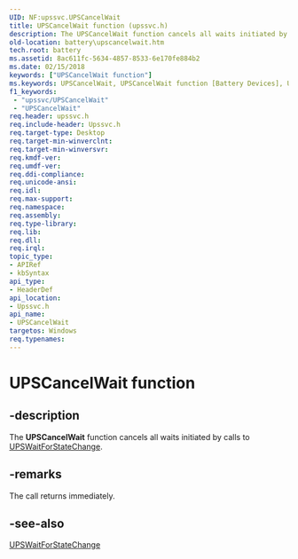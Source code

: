 ```yaml
---
UID: NF:upssvc.UPSCancelWait
title: UPSCancelWait function (upssvc.h)
description: The UPSCancelWait function cancels all waits initiated by calls to UPSWaitForStateChange.
old-location: battery\upscancelwait.htm
tech.root: battery
ms.assetid: 8ac611fc-5634-4857-8533-6e170fe884b2
ms.date: 02/15/2018
keywords: ["UPSCancelWait function"]
ms.keywords: UPSCancelWait, UPSCancelWait function [Battery Devices], UPS_fns_79aba7aa-4204-4532-873a-8566ed6168f8.xml, battery.upscancelwait, upssvc/UPSCancelWait
f1_keywords:
 - "upssvc/UPSCancelWait"
 - "UPSCancelWait"
req.header: upssvc.h
req.include-header: Upssvc.h
req.target-type: Desktop
req.target-min-winverclnt: 
req.target-min-winversvr: 
req.kmdf-ver: 
req.umdf-ver: 
req.ddi-compliance: 
req.unicode-ansi: 
req.idl: 
req.max-support: 
req.namespace: 
req.assembly: 
req.type-library: 
req.lib: 
req.dll: 
req.irql: 
topic_type:
- APIRef
- kbSyntax
api_type:
- HeaderDef
api_location:
- Upssvc.h
api_name:
- UPSCancelWait
targetos: Windows
req.typenames: 
---
```


# UPSCancelWait function


## -description


The <b>UPSCancelWait</b> function cancels all waits initiated by calls to <a href="https://docs.microsoft.com/windows-hardware/drivers/ddi/upssvc/nf-upssvc-upswaitforstatechange">UPSWaitForStateChange</a>. 


## -remarks



The call returns immediately.




## -see-also




<a href="https://docs.microsoft.com/windows-hardware/drivers/ddi/upssvc/nf-upssvc-upswaitforstatechange">UPSWaitForStateChange</a>
 

 

